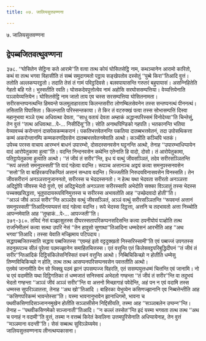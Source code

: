```yaml
---
title: ०७. जालियसुत्तवण्णना

---
```

७. जालियसुत्तवण्णना  


## द्वेपब्बजितवत्थुवण्णना

३७८. ‘‘घोसितेन सेट्ठिना कते आरामे’’ति वत्वा तत्थ कोयं घोसितसेट्ठि नाम, कथञ्‍चानेन आरामो कारितो, कथं वा तत्थ भगवा विहासीति तं सब्बं समुदागमतो पट्ठाय सङ्खेपतोव दस्सेतुं ‘‘पुब्बे किरा’’तिआदि वुत्तं। ततोति अल्‍लकप्परट्ठतो। तदाति तेसं तं गामं पविट्ठदिवसे। बलवपायासन्ति गरुतरं बहुपायासं। असन्‍निहितेति गेहतो बहि गते। भुस्सतीति रवति। घोसकदेवपुत्तोत्वेव नामं अहोसि सरघोससम्पत्तिया। वेय्यत्तियेनाति पञ्‍ञावेय्यत्तियेन। घोसितसेट्ठि नाम जातो ताय एव चस्स सरसम्पत्तिया घोसितनामता।  
सरीरसन्तप्पनत्थन्ति हिमवन्ते फलमूलाहारताय किलन्तसरीरा लोणम्बिलसेवनेन तस्स सन्तप्पनत्थं पीननत्थं। तसिताति पिपासिता। किलन्ताति परिस्सन्तकाया। ते किर तं वटरुक्खं पत्वा तस्स सोभासम्पत्तिं दिस्वा महानुभावा मञ्‍ञे एत्थ अधिवत्था देवता, ‘‘साधु वतायं देवता अम्हाकं अद्धानपरिस्समं विनोदेय्या’’ति चिन्तेसुं, तेन वुत्तं ‘‘तत्थ अधिवत्था…पे॰… निसीदिंसू’’ति। सोति अनाथपिण्डिको गहपति। भतकानन्ति भतिया वेय्यावच्‍चं करोन्तानं दासपेसकम्मकरानं। पकतिभत्तवेतनन्ति पकतिया दातब्बभत्तवेतनं, तदा उपोसथिकत्ता कम्मं अकरोन्तानम्पि कम्मकरणदिवसेन दातब्बभत्तवेतनमेवाति अत्थो। कञ्‍चीति कञ्‍चिपि भतकं।  
उपेच्‍च परस्स वाचाय आरम्भनं बाधनं उपारम्भो, दोसदस्सनवसेन घट्टनन्ति अत्थो, तेनाह ‘‘उपारम्भाधिप्पायेन वादं आरोपेतुकामा हुत्वा’’ति। वदन्ति निन्दनवसेन कथेन्ति एतेनाति हि वादो, दोसो। तं आरोपेतुकामा, पतिट्ठापेतुकामा हुत्वाति अत्थो। ‘‘तं जीवं तं सरीर’’न्ति, इध यं वत्थुं जीवसञ्‍ञितं, तदेव सरीरसञ्‍ञितन्ति ‘‘रूपं अत्ततो समनुपस्सती’’ति वादं गहेत्वा वदन्ति। रूपञ्‍च अत्तानञ्‍च अद्वयं कत्वा समनुपस्सनवसेन ‘‘सत्तो’’ति वा बाहिरकपरिकप्पितं अत्तानं सन्धाय वदन्ति। भिज्‍जतीति निरुदयविनासवसेन विनस्सति। तेन जीवसरीरानं अनञ्‍ञत्तानुजाननतो, सरीरस्स च भेददस्सनतो। न हेत्थ यथा भेदवता सरीरतो अनञ्‍ञत्ता अदिट्ठोपि जीवस्स भेदो वुत्तो, एवं अदिट्ठभेदतो अनञ्‍ञत्ता सरीरस्सापि अभेदोति सक्‍का विञ्‍ञातुं तस्स भेदस्स पच्‍चक्खसिद्धत्ता, भूतुपादायरूपविनिमुत्तस्स च सरीरस्स अभावतोति आह ‘‘उच्छेदवादो होती’’ति।  
‘‘अञ्‍ञं जीवं अञ्‍ञं सरीर’’न्ति अञ्‍ञदेव वत्थुं जीवसञ्‍ञितं, अञ्‍ञं वत्थुं सरीरसञ्‍ञितन्ति ‘‘रूपवन्तं अत्तानं समनुपस्सती’’तिआदिनयप्पवत्तं वादं गहेत्वा वदन्ति। रूपे भेदस्स दिट्ठत्ता, अत्तनि च तदभावतो अत्ता निच्‍चोति आपन्‍नमेवाति आह ‘‘तुम्हाकं…पे॰… आपज्‍जती’’ति।  
३७९-३८०. तयिदं नेसं वञ्झासुतस्स दीघरस्सतापरिकप्पनसदिसन्ति कत्वा ठपनीयोयं पञ्होति तत्थ राजनिमीलनं कत्वा सत्था उपरि नेसं ‘‘तेन हावुसो सुणाथा’’तिआदिना धम्मदेसनं आरभीति आह ‘‘अथ भगवा’’तिआदि। तस्सा येवाति मज्झिमाय पटिपदाय।  
सद्धापब्बजितस्साति सद्धाय पब्बजितस्स ‘‘एवमहं इतो वट्टदुक्खतो निस्सरिस्सामी’’ति एवं पब्बज्‍जं उपगतस्स तदनुरूपञ्‍च सीलं पूरेत्वा पठमज्झानेन समाहितचित्तस्स। एतं वत्तुन्ति एतं किलेसवट्टपरिबुद्धिदीपनं ‘‘तं जीवं तं सरीर’’न्तिआदिकं दिट्ठिसंकिलेसनिस्सितं वचनं वत्तुन्ति अत्थो। निब्बिचिकिच्छो न होतीति धम्मेसु तिण्णविचिकिच्छो न होति, तत्थ तत्थ आसप्पनपरिसप्पनवसेन पवत्ततीति अत्थो।  
एतमेवं जानामीति येन सो भिक्खु पठमं झानं उपसम्पज्‍ज विहरति, एतं ससम्पयुत्तधम्मं चित्तन्ति एवं जानामि। नो च एवं वदामीति यथा दिट्ठिगतिका तं धम्मजातं सनिस्सयं अभेदतो गण्हन्ता ‘‘तं जीवं तं सरीर’’न्ति वा तदुभयं भेदतो गण्हन्ता ‘‘अञ्‍ञं जीवं अञ्‍ञं सरीर’’न्ति वा अत्तनो मिच्छागाहं पवेदेन्ति, अहं पन न एवं वदामि तस्स धम्मस्स सुपरिञ्‍ञातत्ता, तेनाह ‘‘अथ खो’’तिआदि । बाहिरका येभुय्येन कसिणज्झानानि एव निब्बत्तेन्तीति आह ‘‘कसिणपरिकम्मं भावन्तेस्सा’’ति। यस्मा भावनानुभावेन झानाधिगमो, भावना च पथवीकसिणादिसञ्‍जाननमुखेन होतीति सञ्‍ञासीसेन निद्दिसीयति, तस्मा आह ‘‘सञ्‍ञाबलेन उप्पन्‍न’’न्ति। तेनाह – ‘‘पथवीकसिणमेको सञ्‍जानाती’’तिआदि। ‘‘न कल्‍लं तस्सेत’’न्ति इदं यस्मा भगवता तत्थ तत्थ ‘‘अथ च पनाहं न वदामी’’ति वुत्तं, तस्मा न वत्तब्बं किरेतं केवलिना उत्तमपुरिसेनाति अधिप्पायेनाह, तेन वुत्तं ‘‘मञ्‍ञमाना वदन्ती’’ति। सेसं सब्बत्थ सुविञ्‍ञेय्यमेव।  
जालियसुत्तवण्णनाय लीनत्थप्पकासना।  